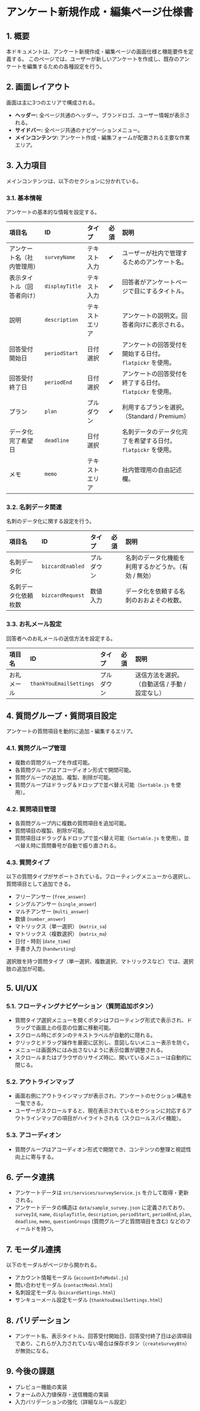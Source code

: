 # アンケート新規作成・編集ページ仕様書

## 1. 概要

本ドキュメントは、アンケート新規作成・編集ページの画面仕様と機能要件を定義する。
このページでは、ユーザーが新しいアンケートを作成し、既存のアンケートを編集するための各種設定を行う。

## 2. 画面レイアウト

画面は主に3つのエリアで構成される。

- **ヘッダー:** 全ページ共通のヘッダー。ブランドロゴ、ユーザー情報が表示される。
- **サイドバー:** 全ページ共通のナビゲーションメニュー。
- **メインコンテンツ:** アンケート作成・編集フォームが配置される主要な作業エリア。

## 3. 入力項目

メインコンテンツは、以下のセクションに分かれている。

### 3.1. 基本情報

アンケートの基本的な情報を設定する。

| 項目名 | ID | タイプ | 必須 | 説明 |
| :--- | :--- | :--- | :--- | :--- |
| アンケート名（社内管理用） | `surveyName` | テキスト入力 | ✔ | ユーザーが社内で管理するためのアンケート名。 |
| 表示タイトル（回答者向け）| `displayTitle` | テキスト入力 | ✔ | 回答者がアンケートページで目にするタイトル。 |
| 説明 | `description` | テキストエリア | | アンケートの説明文。回答者向けに表示される。 |
| 回答受付開始日 | `periodStart` | 日付選択 | ✔ | アンケートの回答受付を開始する日付。`flatpickr` を使用。 |
| 回答受付終了日 | `periodEnd` | 日付選択 | ✔ | アンケートの回答受付を終了する日付。`flatpickr` を使用。 |
| プラン | `plan` | プルダウン | ✔ | 利用するプランを選択。（Standard / Premium） |
| データ化完了希望日 | `deadline` | 日付選択 | | 名刺データのデータ化完了を希望する日付。`flatpickr` を使用。 |
| メモ | `memo` | テキストエリア | | 社内管理用の自由記述欄。 |

### 3.2. 名刺データ関連

名刺のデータ化に関する設定を行う。

| 項目名 | ID | タイプ | 必須 | 説明 |
| :--- | :--- | :--- | :--- | :--- |
| 名刺データ化 | `bizcardEnabled` | プルダウン | | 名刺のデータ化機能を利用するかどうか。（有効 / 無効） |
| 名刺データ化依頼枚数 | `bizcardRequest` | 数値入力 | | データ化を依頼する名刺のおおよその枚数。 |

### 3.3. お礼メール設定

回答者へのお礼メールの送信方法を設定する。

| 項目名 | ID | タイプ | 必須 | 説明 |
| :--- | :--- | :--- | :--- | :--- |
| お礼メール | `thankYouEmailSettings` | プルダウン | | 送信方法を選択。（自動送信 / 手動 / 設定なし） |

## 4. 質問グループ・質問項目設定

アンケートの質問項目を動的に追加・編集するエリア。

### 4.1. 質問グループ管理

- 複数の質問グループを作成可能。
- 各質問グループはアコーディオン形式で開閉可能。
- 質問グループの追加、複製、削除が可能。
- 質問グループはドラッグ＆ドロップで並べ替え可能（`Sortable.js` を使用）。

### 4.2. 質問項目管理

- 各質問グループ内に複数の質問項目を追加可能。
- 質問項目の複製、削除が可能。
- 質問項目はドラッグ＆ドロップで並べ替え可能（`Sortable.js` を使用）。並べ替え時に質問番号が自動で振り直される。

### 4.3. 質問タイプ

以下の質問タイプがサポートされている。フローティングメニューから選択し、質問項目として追加できる。

- フリーアンサー (`free_answer`)
- シングルアンサー (`single_answer`)
- マルチアンサー (`multi_answer`)
- 数値 (`number_answer`)
- マトリックス（単一選択） (`matrix_sa`)
- マトリックス（複数選択） (`matrix_ma`)
- 日付・時刻 (`date_time`)
- 手書き入力 (`handwriting`)

選択肢を持つ質問タイプ（単一選択、複数選択、マトリックスなど）では、選択肢の追加が可能。

## 5. UI/UX

### 5.1. フローティングナビゲーション（質問追加ボタン）

- 質問タイプ選択メニューを開くボタンはフローティング形式で表示され、ドラッグで画面上の任意の位置に移動可能。
- スクロール時にボタンのテキストラベルが自動的に隠れる。
- クリックとドラッグ操作を厳密に区別し、意図しないメニュー表示を防ぐ。
- メニューは画面外にはみ出さないように表示位置が調整される。
- スクロールまたはブラウザのリサイズ時に、開いているメニューは自動的に閉じる。

### 5.2. アウトラインマップ

- 画面右側にアウトラインマップが表示され、アンケートのセクション構造を一覧できる。
- ユーザーがスクロールすると、現在表示されているセクションに対応するアウトラインマップの項目がハイライトされる（スクロールスパイ機能）。

### 5.3. アコーディオン

- 質問グループはアコーディオン形式で開閉でき、コンテンツの整理と視認性向上に寄与する。

## 6. データ連携

- アンケートデータは `src/services/surveyService.js` を介して取得・更新される。
- アンケートデータの構造は `data/sample_survey.json` に定義されており、`surveyId`, `name`, `displayTitle`, `description`, `periodStart`, `periodEnd`, `plan`, `deadline`, `memo`, `questionGroups` (質問グループと質問項目を含む) などのフィールドを持つ。

## 7. モーダル連携

以下のモーダルがページから開かれる。

- アカウント情報モーダル (`accountInfoModal.js`)
- 問い合わせモーダル (`contactModal.html`)
- 名刺設定モーダル (`bizcardSettings.html`)
- サンキューメール設定モーダル (`thankYouEmailSettings.html`)

## 8. バリデーション

- アンケート名、表示タイトル、回答受付開始日、回答受付終了日は必須項目であり、これらが入力されていない場合は保存ボタン（`createSurveyBtn`）が無効になる。

## 9. 今後の課題

- プレビュー機能の実装
- フォームの入力値保存・送信機能の実装
- 入力バリデーションの強化（詳細なルール設定）
